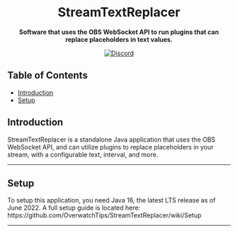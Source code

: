 <h1 align="center">StreamTextReplacer</h1>

<p align="center">
 <b>
      Software that uses the OBS WebSocket API to run plugins that can replace placeholders in text values.
  </b>
</p>

<p align="center">
    <a href="https://discord.gg/DTm3Hy9fpu">
        <img alt="Discord" src="https://img.shields.io/discord/980250098535641149?color=7289DA&label=Discord&logo=discord&logoColor=7289DA">
    </a>
</p>

<h2>Table of Contents</h2>
<ul>
    <li><a href='#Introduction'>Introduction</a></li>
    <li><a href='#Setup'>Setup</a></li>
</ul>

<article>
    <h2 id="Introduction">Introduction</h2>
    <p>
        StreamTextReplacer is a standalone Java application that uses the OBS WebSocket API, and can utilize plugins to replace placeholders
        in your stream, with a configurable text, interval, and more.
    </p>
</article>
<hr>
<article>
    <h2 id="Setup">Setup</h2>
    <p>
        To setup this application, you need Java 16, the latest LTS release as of June 2022.
        A full setup guide is located here: https://github.com/OverwatchTips/StreamTextReplacer/wiki/Setup
    </p>
</article>
<hr>
